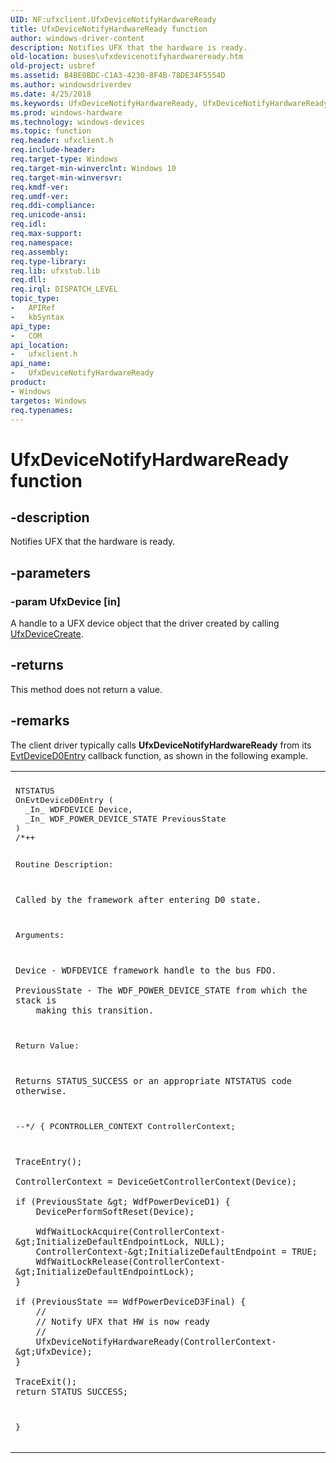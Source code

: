 ```yaml
---
UID: NF:ufxclient.UfxDeviceNotifyHardwareReady
title: UfxDeviceNotifyHardwareReady function
author: windows-driver-content
description: Notifies UFX that the hardware is ready.
old-location: buses\ufxdevicenotifyhardwareready.htm
old-project: usbref
ms.assetid: B4BE0BDC-C1A3-4230-8F4B-78DE34F5554D
ms.author: windowsdriverdev
ms.date: 4/25/2018
ms.keywords: UfxDeviceNotifyHardwareReady, UfxDeviceNotifyHardwareReady method [Buses], buses.ufxdevicenotifyhardwareready, ufxclient/UfxDeviceNotifyHardwareReady
ms.prod: windows-hardware
ms.technology: windows-devices
ms.topic: function
req.header: ufxclient.h
req.include-header: 
req.target-type: Windows
req.target-min-winverclnt: Windows 10
req.target-min-winversvr: 
req.kmdf-ver: 
req.umdf-ver: 
req.ddi-compliance: 
req.unicode-ansi: 
req.idl: 
req.max-support: 
req.namespace: 
req.assembly: 
req.type-library: 
req.lib: ufxstub.lib
req.dll: 
req.irql: DISPATCH_LEVEL
topic_type:
-	APIRef
-	kbSyntax
api_type:
-	COM
api_location:
-	ufxclient.h
api_name:
-	UfxDeviceNotifyHardwareReady
product:
- Windows
targetos: Windows
req.typenames: 
---
```


# UfxDeviceNotifyHardwareReady function


## -description


Notifies UFX that the hardware is ready.


## -parameters




### -param UfxDevice [in]

A handle to a UFX device object that the driver created by calling <a href="https://msdn.microsoft.com/library/windows/hardware/mt187951">UfxDeviceCreate</a>.


## -returns



This method does not return a value.




## -remarks



The client driver typically calls <b>UfxDeviceNotifyHardwareReady</b> from its <a href="https://msdn.microsoft.com/0cfabb0f-2d5e-4445-8683-d2916de5b549">EvtDeviceD0Entry</a> callback function, as shown in the following example.

<div class="code"><span codelanguage=""><table>
<tr>
<th></th>
</tr>
<tr>
<td>
<pre>NTSTATUS
OnEvtDeviceD0Entry (
  _In_ WDFDEVICE Device,
  _In_ WDF_POWER_DEVICE_STATE PreviousState
)
/*++

Routine Description:

    Called by the framework after entering D0 state.

Arguments:

    Device - WDFDEVICE framework handle to the bus FDO.

    PreviousState - The WDF_POWER_DEVICE_STATE from which the stack is
        making this transition.

Return Value:

    Returns STATUS_SUCCESS or an appropriate NTSTATUS code otherwise.

--*/
{
    PCONTROLLER_CONTEXT ControllerContext;

    TraceEntry();

    ControllerContext = DeviceGetControllerContext(Device);

    if (PreviousState &gt; WdfPowerDeviceD1) { 
        DevicePerformSoftReset(Device);

        WdfWaitLockAcquire(ControllerContext-&gt;InitializeDefaultEndpointLock, NULL);
        ControllerContext-&gt;InitializeDefaultEndpoint = TRUE;
        WdfWaitLockRelease(ControllerContext-&gt;InitializeDefaultEndpointLock);
    }

    if (PreviousState == WdfPowerDeviceD3Final) {
        //
        // Notify UFX that HW is now ready
        //
        UfxDeviceNotifyHardwareReady(ControllerContext-&gt;UfxDevice);
    }

    TraceExit();
    return STATUS_SUCCESS;
}</pre>
</td>
</tr>
</table></span></div>


